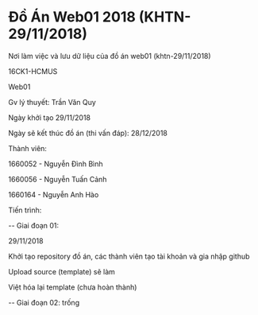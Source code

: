 # Đồ Án Web01 2018 (KHTN-29/11/2018)
Nơi làm việc và lưu dữ liệu của đồ án web01 (khtn-29/11/2018)

16CK1-HCMUS

Web01

Gv lý thuyết: Trần Văn Quy

Ngày khởi tạo 29/11/2018

Ngày sẽ kết thúc đồ án (thi vấn đáp): 28/12/2018

Thành viên:

1660052 - Nguyễn Đình Bình

1660056 - Nguyễn Tuấn Cảnh

1660164 - Nguyễn Anh Hào

Tiến trình:

-- Giai đoạn 01:

29/11/2018

Khởi tạo repository đồ án, các thành viên tạo tài khoản và gia nhập github

Upload source (template) sẽ làm

Việt hóa lại template (chưa hoàn thành)


-- Giai đoạn 02:
trống



